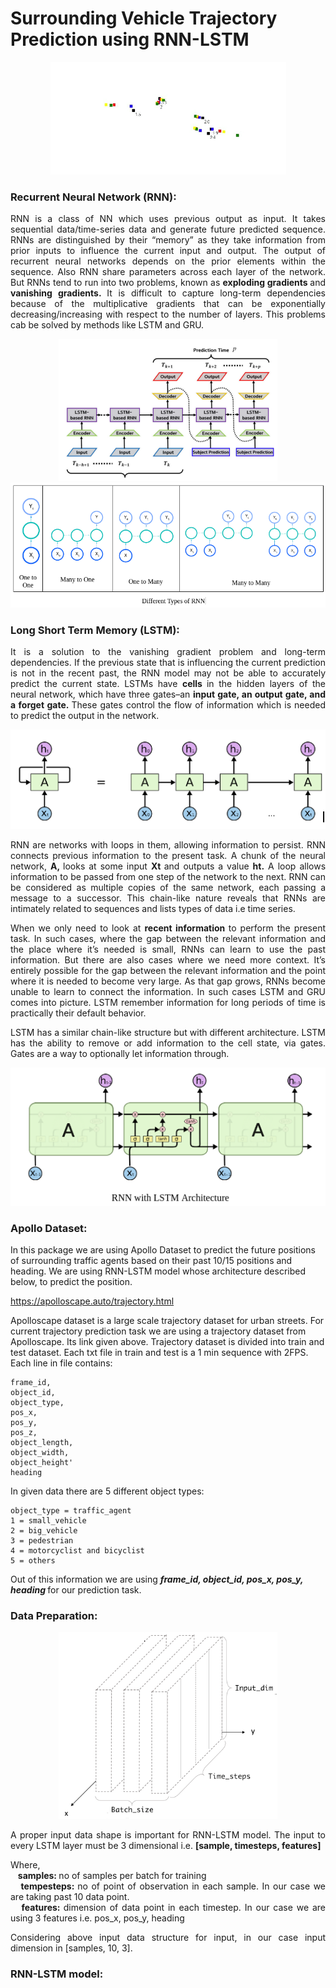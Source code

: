# Surrounding Vehicle Trajectory Prediction using RNN-LSTM

<p align="center">
  <img src="https://github.com/sanketsalunkhe12/RNN-LSTM/blob/main/readme_data/ezgif.com-gif-maker%20(1).gif">
</p>

### Recurrent Neural Network (RNN):

<p align="justify"> RNN is a class of NN which uses previous output as input. It takes sequential data/time-series data and generate future predicted sequence. RNNs are distinguished by their “memory” as they take information from prior inputs to influence the current input and output. The output of recurrent neural networks depends on the prior elements within the sequence. Also RNN share parameters across each layer of the network. But RNNs tend to run into two problems, known as <b> exploding gradients </b> and <b> vanishing gradients. </b> It is difficult to capture long-term dependencies because of the multiplicative gradients that can be exponentially decreasing/increasing with respect to the number of layers. This problems cab be solved by methods like LSTM and GRU.</p>

<p align="center">
  <img src="https://github.com/sanketsalunkhe12/RNN-LSTM/blob/main/readme_data/Screenshot%20from%202022-08-03%2009-59-45.png" width="350">
  <img src="https://github.com/sanketsalunkhe12/RNN-LSTM/blob/main/readme_data/Screenshot%20from%202022-08-03%2010-49-11.png" width="550">
</p>

### Long Short Term Memory (LSTM):

<p align="justify"> It is a solution to the vanishing gradient problem and long-term dependencies. If the previous state that is influencing the current prediction is not in the recent past, the RNN model may not be able to accurately predict the current state. LSTMs have <b> cells </b> in the hidden layers of the neural network, which have three gates–an <b> input gate, an output gate, and a forget gate. </b> These gates control the flow of information which is needed to predict the output in the network. </p>

<p align="center">
  <img src="https://github.com/sanketsalunkhe12/RNN-LSTM/blob/main/readme_data/Screenshot%20from%202022-08-03%2011-45-56.png">
</p>

<p align="justify"> RNN are networks with loops in them, allowing information to persist. RNN connects previous information to the present task. A chunk of the neural network, <b> A, </b> looks at some input <b> Xt </b> and outputs a value <b> ht.</b> A loop allows information to be passed from one step of the network to the next. RNN can be considered as multiple copies of the same network, each passing a message to a successor. This chain-like nature reveals that RNNs are intimately related to sequences and lists types of data i.e time series. </p>

<p align="justify"> When we only need to look at <b> recent information </b> to perform the present task. In such cases, where the gap between the relevant information and the place where it’s needed is small, RNNs can learn to use the past information. But there are also cases where we need more context. It’s entirely possible for the gap between the relevant information and the point where it is needed to become very large. As that gap grows, RNNs become unable to learn to connect the information. In such cases LSTM and GRU comes into picture. LSTM remember information for long periods of time is practically their default behavior. </p>

<p align="justify"> LSTM has a similar chain-like structure but with different architecture. LSTM has the ability to remove or add information to the cell state, via gates. Gates are a way to optionally let information through. </p>

<p align="center">
  <img src="https://github.com/sanketsalunkhe12/RNN-LSTM/blob/main/readme_data/Screenshot%20from%202022-08-03%2012-17-19.png">
</p>

### Apollo Dataset:

In this package we are using Apollo Dataset to predict the future positions of surrounding traffic agents based on their past 10/15 positions and heading. We are using RNN-LSTM model whose architecture described below, to predict the position. 

https://apolloscape.auto/trajectory.html

Apolloscape dataset is a large scale trajectory dataset for urban streets. For current trajectory prediction task we are using a trajectory dataset from Apolloscape. Its link given above. Trajectory dataset is divided into train and test dataset. Each txt file in train and test is a 1 min sequence with 2FPS. Each line in file contains:

    frame_id, 
    object_id, 
    object_type, 
    pos_x, 
    pos_y, 
    pos_z, 
    object_length, 
    object_width, 
    object_height' 
    heading

In given data there are 5 different object types:
    
    object_type = traffic_agent
    1 = small_vehicle
    2 = big_vehicle
    3 = pedestrian
    4 = motorcyclist and bicyclist
    5 = others
    
Out of this information we are using <b> <i> frame_id, object_id, pos_x, pos_y, heading </i> </b> for our prediction task.

### Data Preparation:

<p align="center">
  <img src="https://github.com/sanketsalunkhe12/RNN-LSTM/blob/main/readme_data/data_format.png" width="350">
</p>

<p align="justify"> A proper input data shape is important for RNN-LSTM model. The input to every LSTM layer must be 3 dimensional i.e. <b> [sample, timesteps, features] </b> </p>
<p align="justify"> Where, <br>
  &nbsp;&nbsp; <b>samples: </b> no of samples per batch for training <br>
  &nbsp;&nbsp; <b>tempesteps: </b> no of point of observation in each sample. In our case we are taking past 10 data point.<br>
  &nbsp;&nbsp; <b>features: </b> dimension of data point in each timestep. In our case we are using 3 features i.e. pos_x, pos_y, heading </p>
  
<p align="justify"> Considering above input data structure for input, in our case input dimension in [samples, 10, 3]. </p>


### RNN-LSTM model:


